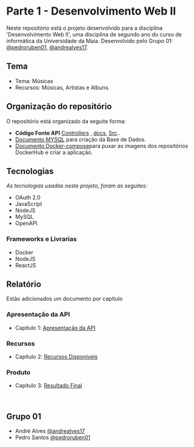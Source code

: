 # Parte 1 - Desenvolvimento Web II

Neste repositório está o projeto desenvolvido para a disciplina 'Desenvolvimento Web II', uma disciplina de segundo ano do curso de informática da Universidade da Maia. Desenvolvido pelo Grupo 01: [@pedroruben01](https://github.com/pedroruben01), [@andrealves17](https://github.com/AndreAlves17).

## Tema 
* Tema: Músicas
* Recursos: Músicas, Artistas e Albuns.

## Organização do repositório 
O repositório está organizado da seguite forma:
* **Código Fonte API**  [Controllers](controllers/) ,  [docs](docs/), [Src](src/)..
* [Documento MYSQL](db/) para criação da Base de Dados.
* [Documento Docker-compose](docker-compose.yml/)para puxar as imagens dos repositórios DockerHub e criar a aplicação.

## Tecnologias 

_As tecnologias usadas neste projeto, foram as seguites:_
* OAuth 2.0
* JavaScript
* NodeJS
* MySQL
* OpenAPI


### Frameworks e Livrarias 

* Docker
* NodeJS
* ReactJS

## Relatório
Estão adicionados um documento por capítulo

### Apresentação da API
* Capítulo 1: [Apresentação da API](documentos_P2/c1.md)
### Recursos
* Capítulo 2: [Recursos Disponíveis](documentos_P2/c2.md)
### Produto
* Capítulo 3: [Resultado Final](documentos_P2/c3.md)

<br>

## Grupo 01
* André Alves [@andrealves17](https://github.com/AndreAlves17)
* Pedro Santos [@pedroruben01](https://github.com/pedroruben01)
